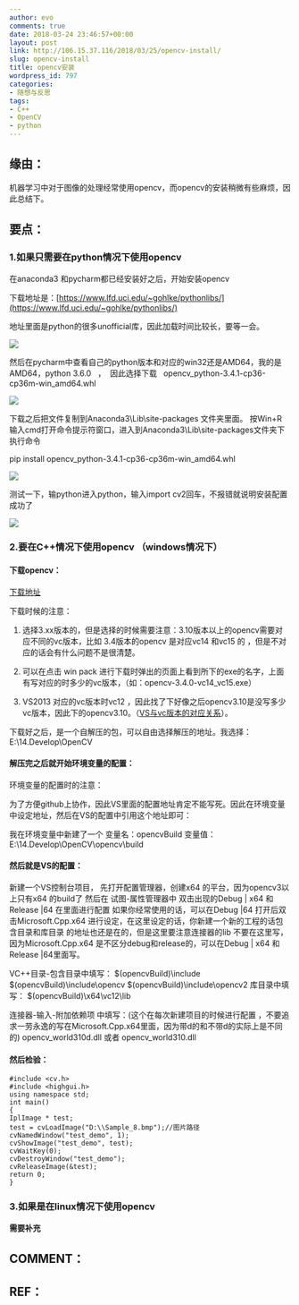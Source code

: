 ```yaml
---
author: evo
comments: true
date: 2018-03-24 23:46:57+00:00
layout: post
link: http://106.15.37.116/2018/03/25/opencv-install/
slug: opencv-install
title: opencv安装
wordpress_id: 797
categories:
- 随想与反思
tags:
- C++
- OpenCV
- python
---
```


<!-- more -->


## 缘由：


机器学习中对于图像的处理经常使用opencv，而opencv的安装稍微有些麻烦，因此总结下。


## 要点：




### 1.如果只需要在python情况下使用opencv


在anaconda3 和pycharm都已经安装好之后，开始安装opencv

下载地址是：[https://www.lfd.uci.edu/~gohlke/pythonlibs/](https://www.lfd.uci.edu/~gohlke/pythonlibs/)

地址里面是python的很多unofficial库，因此加载时间比较长，要等一会。


![](http://106.15.37.116/wp-content/uploads/2018/03/img_5ab6e599a453e.png)


然后在pycharm中查看自己的python版本和对应的win32还是AMD64，我的是AMD64，python 3.6.0   ，  因此选择下载   opencv_python-3.4.1-cp36-cp36m-win_amd64.whl


![](http://106.15.37.116/wp-content/uploads/2018/03/img_5ab6e5b7f1247.png)


下载之后把文件复制到Anaconda3\Lib\site-packages 文件夹里面。
按Win+R 输入cmd打开命令提示符窗口，进入到Anaconda3\Lib\site-packages文件夹下
执行命令

pip install opencv_python-3.4.1-cp36-cp36m-win_amd64.whl


![](http://106.15.37.116/wp-content/uploads/2018/03/img_5ab6e5c052fc0.png)


测试一下，输python进入python，输入import cv2回车，不报错就说明安装配置成功了

![](http://106.15.37.116/wp-content/uploads/2018/03/img_5ab6e5cca496a.png)




### 2.要在C++情况下使用opencv （windows情况下）




#### 下载opencv：


[下载地址](https://opencv.org/releases.html)

下载时候的注意：



 	
  1. 选择3.xx版本的，但是选择的时候需要注意：3.10版本以上的opencv需要对应不同的vc版本，比如 3.4版本的opencv 是对应vc14 和vc15 的 ，但是不对应的话会有什么问题不是很清楚。

 	
  2. 可以在点击 win pack 进行下载时弹出的页面上看到所下的exe的名字，上面有写对应的时多少的vc版本，（如：opencv-3.4.0-vc14_vc15.exe）

 	
  3. VS2013 对应的vc版本时vc12 ，因此找了下好像之后opencv3.10是没写多少vc版本，因此下的opencv3.10。（[VS与vc版本的对应关系](http://blog.csdn.net/hellokandy/article/details/53379724)）。


下载好之后，是一个自解压的包，可以自由选择解压的地址。我选择： E:\14.Develop\OpenCV


#### 解压完之后就开始环境变量的配置：


环境变量的配置时的注意：

为了方便github上协作，因此VS里面的配置地址肯定不能写死。因此在环境变量中设定地址，然后在VS的配置中引用这个地址即可：

我在环境变量中新建了一个
变量名：opencvBuild
变量值：E:\14.Develop\OpenCV\opencv\build


#### 然后就是VS的配置：


新建一个VS控制台项目，
先打开配置管理器，创建x64 的平台，因为opencv3以上只有x64 的build了
然后在 试图-属性管理器中 双击出现的Debug | x64 和Release |64 在里面进行配置
如果你经常使用的话，可以在Debug |64 打开后双击Microsoft.Cpp.x64 进行设定，在这里设定的话，你新建一个新的工程的话包含目录和库目录 的地址也还是在的，但是这里要注意连接器的lib 不要在这里写，因为Microsoft.Cpp.x64 是不区分debug和release的，可以在Debug | x64 和Release |64里面写。

VC++目录-包含目录中填写：
$(opencvBuild)\include
$(opencvBuild)\include\opencv
$(opencvBuild)\include\opencv2
库目录中填写：
$(opencvBuild)\x64\vc12\lib

连接器-输入-附加依赖项 中填写：(这个在每次新建项目的时候进行配置 ，不要追求一劳永逸的写在Microsoft.Cpp.x64里面，因为带d的和不带d的实际上是不同的)
opencv_world310d.dll 或者 opencv_world310.dll


#### 然后检验：



    
    #include <cv.h>
    #include <highgui.h>
    using namespace std;
    int main()
    {
    IplImage * test;
    test = cvLoadImage("D:\\Sample_8.bmp");//图片路径
    cvNamedWindow("test_demo", 1);
    cvShowImage("test_demo", test);
    cvWaitKey(0);
    cvDestroyWindow("test_demo");
    cvReleaseImage(&test);
    return 0;
    }





### 3.如果是在linux情况下使用opencv


**需要补充**


## COMMENT：





## REF：



